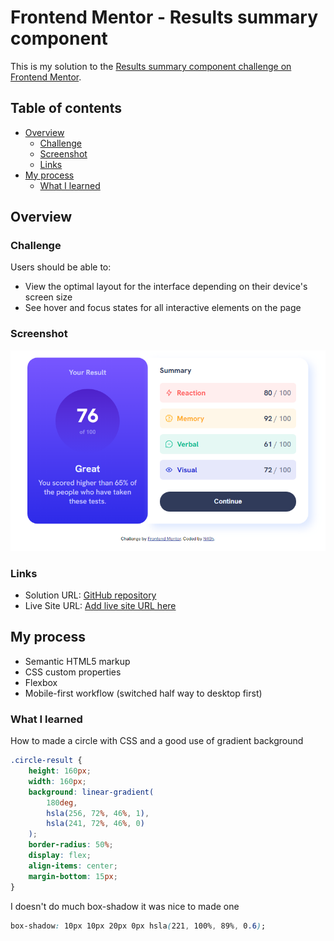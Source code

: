 # Frontend Mentor - Results summary component

This is my solution to the [Results summary component challenge on Frontend Mentor](https://www.frontendmentor.io/challenges/results-summary-component-CE_K6s0maV).

## Table of contents

- [Overview](#overview)
  - [Challenge](#the-challenge)
  - [Screenshot](#screenshot)
  - [Links](#links)
- [My process](#my-process)
  - [What I learned](#what-i-learned)

## Overview

### Challenge

Users should be able to:

- View the optimal layout for the interface depending on their device's screen size
- See hover and focus states for all interactive elements on the page

### Screenshot

![Desktop solution](./design/my-solution.png)

### Links

- Solution URL: [GitHub repository](https://github.com/N40h/results-summary-component)
- Live Site URL: [Add live site URL here](https://your-live-site-url.com)

## My process

- Semantic HTML5 markup
- CSS custom properties
- Flexbox
- Mobile-first workflow (switched half way to desktop first)

### What I learned

How to made a circle with CSS and a good use of gradient background

```css
.circle-result {
	height: 160px;
	width: 160px;
	background: linear-gradient(
		180deg,
		hsla(256, 72%, 46%, 1),
		hsla(241, 72%, 46%, 0)
	);
	border-radius: 50%;
	display: flex;
	align-items: center;
	margin-bottom: 15px;
}
```

I doesn't do much box-shadow it was nice to made one

```css
box-shadow: 10px 10px 20px 0px hsla(221, 100%, 89%, 0.6);
```
